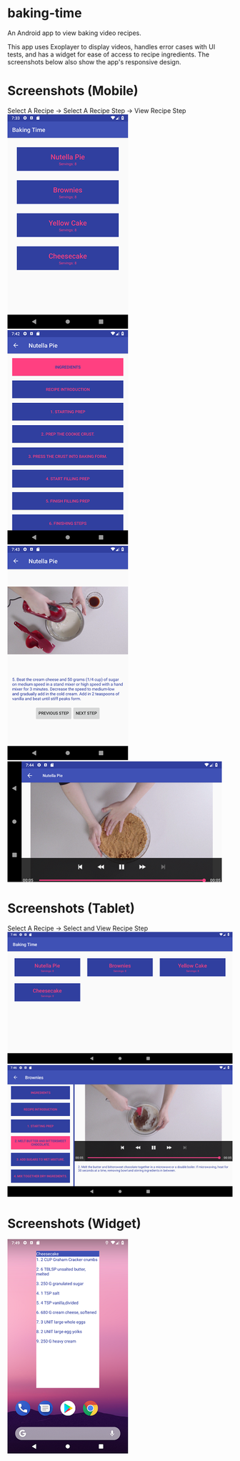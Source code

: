 # baking-time
An Android app to view baking video recipes. 

This app uses Exoplayer to display videos, handles error cases with UI tests, and has a widget for ease of access to recipe ingredients.
The screenshots below also show the app's responsive design.

# Screenshots (Mobile)
Select A Recipe -> Select A Recipe Step -> View Recipe Step
![Alt text](Screenshots/mobile-recipes.png?raw=true "Mobile Home Page")
![Alt text](Screenshots/mobile-recipe-steps.png?raw=true "Mobile Recipe Steps")
![Alt text](Screenshots/mobile-recipe-step-details.png?raw=true "Mobile Recipe Step Details")
![Alt text](Screenshots/mobile-step-video.png?raw=true "Mobile Fullscreen Video")
# Screenshots (Tablet)
Select A Recipe -> Select and View Recipe Step
![Alt text](Screenshots/tablet-recipes.png?raw=true "Tablet Home Page")
![Alt text](Screenshots/tablet-recipe-steps.png?raw=true "Tablet Recipe Steps")
# Screenshots (Widget)
![Alt text](Screenshots/mobile-widget.png?raw=true "Mobile Widget")
